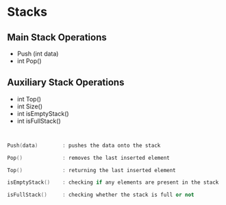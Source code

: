 # Stacks 

## Main Stack Operations
- Push (int data)
- int Pop()

## Auxiliary Stack Operations
- int Top()
- int Size()
- int isEmptyStack()
- int isFullStack()



```cpp


Push(data)        : pushes the data onto the stack

Pop()             : removes the last inserted element

Top()             : returning the last inserted element

isEmptyStack()    : checking if any elements are present in the stack  

isFullStack()     : checking whether the stack is full or not 

```

